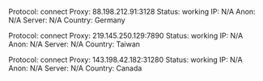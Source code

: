 Protocol: connect
Proxy: 88.198.212.91:3128
Status: working
IP: N/A
Anon: N/A
Server: N/A
Country: Germany

Protocol: connect
Proxy: 219.145.250.129:7890
Status: working
IP: N/A
Anon: N/A
Server: N/A
Country: Taiwan

Protocol: connect
Proxy: 143.198.42.182:31280
Status: working
IP: N/A
Anon: N/A
Server: N/A
Country: Canada

